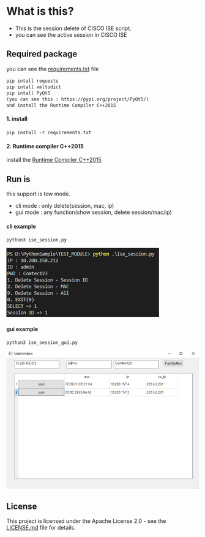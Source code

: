 # What is this?
 - This is the session delete of CISCO ISE script.
 - you can see the active session in CISCO ISE

## Required package
you can see the [requirements.txt](./requirements.txt) file

	pip intall requests
	pip intall xmltodict
	pip intall PyQt5
	(you can see this : https://pypi.org/project/PyQt5/)
	and install the Runtime Compiler C++2015

#### 1. install
	pip install -r requirements.txt
	
#### 2. Runtime compiler C++2015
install the [Runtime Compiler C++2015](https://www.microsoft.com/en-us/download/details.aspx?id=48145)


## Run is
 this support is tow mode.
 - cli mode : only delete(session, mac, ip)
 - gui mode : any function(show session, delete session/mac/ip)

#### cli example
	python3 ise_session.py
<img src="./doc/ise_session_cli.png">
	
#### gui example
	python3 ise_session_gui.py
<img src="./doc/ise_session_gui.png">
	

## License
This project is licensed under the Apache License 2.0 - see the  [LICENSE.md](./LICENSE.md) file for details.

